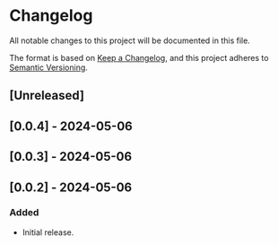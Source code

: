 # Changelog

All notable changes to this project will be documented in this file.

The format is based on [Keep a Changelog](https://keepachangelog.com/en/1.0.0/),
and this project adheres to [Semantic Versioning](https://semver.org/spec/v2.0.0.html).

## [Unreleased]

## [0.0.4] - 2024-05-06

## [0.0.3] - 2024-05-06

## [0.0.2] - 2024-05-06

### Added
- Initial release.
